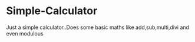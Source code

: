 # Simple-Calculator

Just a simple calculator..Does some basic maths like add,sub,multi,divi and even modulous
